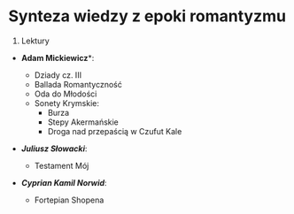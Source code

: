# Synteza wiedzy z epoki romantyzmu

1. Lektury
- **Adam Mickiewicz***:
    - Dziady cz. III
    - Ballada Romantyczność
    - Oda do Młodości
    - Sonety Krymskie:
        - Burza
        - Stepy Akermańskie
        - Droga nad przepaścią w Czufut Kale

- ***Juliusz Słowacki***:
    - Testament Mój

- ***Cyprian Kamil Norwid***:
    - Fortepian Shopena
